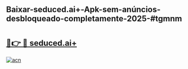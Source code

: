## Baixar-seduced.ai+-Apk-sem-anúncios-desbloqueado-completamente-2025-#tgmnm

# <h2><a href="https://ainizakaria.my?title=seduced.ai+&ref=20M">🔗👉 🔴 seduced.ai+</a></h2>

[![acn](https://github.com/user-attachments/assets/0f9c940e-d8b0-45ae-aac7-cd30a18b3e1c)](https://ainizakaria.my?title=seduced.ai+&ref=20M)

